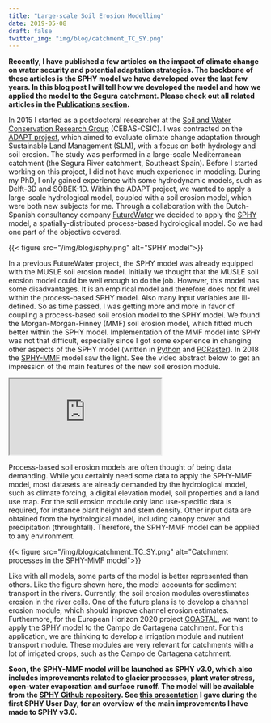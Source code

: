 ```yaml
---
title: "Large-scale Soil Erosion Modelling"
date: 2019-05-08
draft: false
twitter_img: "img/blog/catchment_TC_SY.png"
---
```


**Recently, I have published a few articles on the impact of climate change on water security and potential adaptation strategies. The backbone of these articles is the SPHY model we have developed over the last few years. In this blog post I will tell how we developed the model and how we applied the model to the Segura catchment. Please check out all related articles in the [Publications section](/publications/).**

In 2015 I started as a postdoctoral researcher at the [Soil and Water Conservation Research Group](http://www.soilwaterconservation.es/) (CEBAS-CSIC). I was contracted on the [ADAPT project](/projects/adapt/), which aimed to evaluate climate change adaptation through Sustainable Land Management (SLM), with a focus on both hydrology and soil erosion. The study was performed in a large-scale Mediterranean catchment (the Segura River catchment, Southeast Spain). Before I started working on this project, I did not have much experience in modeling. During my PhD, I only gained experience with some hydrodynamic models, such as Delft-3D and SOBEK-1D. Within the ADAPT project, we wanted to apply a large-scale hydrological model, coupled with a soil erosion model, which were both new subjects for me. Through a collaboration with the Dutch-Spanish consultancy company [FutureWater](https://www.futurewater.eu/) we decided to apply the [SPHY](http://www.sphy.nl/) model, a spatially-distributed process-based hydrological model. So we had one part of the objective covered.

{{< figure src="/img/blog/sphy.png" alt="SPHY model">}}

In a previous FutureWater project, the SPHY model was already equipped with the MUSLE soil erosion model. Initially we thought that the MUSLE soil erosion model could be well enough to do the job. However, this model has some disadvantages. It is an empirical model and therefore does not fit well within the process-based SPHY model. Also many input variables are ill-defined. So as time passed, I was getting more and more in favor of coupling a process-based soil erosion model to the SPHY model. We found the Morgan-Morgan-Finney (MMF) soil erosion model, which fitted much better within the SPHY model. Implementation of the MMF model into SPHY was not that difficult, especially since I got some experience in changing other aspects of the SPHY model (written in [Python](https://www.python.org/) and [PCRaster](http://pcraster.geo.uu.nl/)). In 2018 the [SPHY-MMF](https://doi.org/10.5194/esurf-6-687-2018) model saw the light. See the video abstract below to get an impression of the main features of the new soil erosion module. 

<div class="video__embeded u-margin-top-small u-margin-bottom-small">
    <iframe class="video__iframe" src="https://www.youtube.com/embed/yP1o5w3VEN8" gesture="media" allow="encrypted-media" allowfullscreen></iframe>
</div>

Process-based soil erosion models are often thought of being data demanding. While you certainly need some data to apply the SPHY-MMF model, most datasets are already demanded by the hydrological model, such as climate forcing, a digital elevation model, soil properties and a land use map. For the soil erosion module only land use-specific data is required, for instance plant height and stem density. Other input data are obtained from the hydrological model, including canopy cover and precipitation (throughfall). Therefore, the SPHY-MMF model can be applied to any environment. 

{{< figure src="/img/blog/catchment_TC_SY.png" alt="Catchment processes in the SPHY-MMF model">}}

Like with all models, some parts of the model is better represented than others. Like the figure shown here, the model accounts for sediment transport in the rivers. Currently, the soil erosion modules overestimates erosion in the river cells. One of the future plans is to develop a channel erosion module, which should improve channel erosion estimates. Furthermore, for the European Horizon 2020 project [COASTAL](https://marmenorcoastal.wordpress.com/), we want to apply the SPHY model to the Campo de Cartagena catchment. For this application, we are thinking to develop a irrigation module and nutrient transport module. These modules are very relevant for catchments with a lot of irrigated crops, such as the Campo de Cartagena catchment.

**Soon, the SPHY-MMF model will be launched as SPHY v3.0, which also includes improvements related to glacier processes, plant water stress, open-water evaporation and surface runoff. The model will be available from the [SPHY Github repository](https://github.com/FutureWater/SPHY). See [this presentation](/presentations/2019-sphy-user-day/) I gave during the first SPHY User Day, for an overview of the main improvements I have made to SPHY v3.0.**